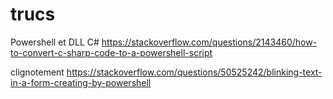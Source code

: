 # trucs

Powershell et DLL C#
https://stackoverflow.com/questions/2143460/how-to-convert-c-sharp-code-to-a-powershell-script

clignotement
https://stackoverflow.com/questions/50525242/blinking-text-in-a-form-creating-by-powershell
